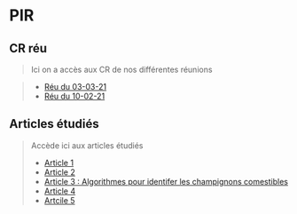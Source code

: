 # PIR

## CR réu

> Ici on a accès aux CR de nos différentes réunions
<!-- new reu -->
> - [Réu du 03-03-21](/CR_reu/210303.md)
> - [Réu du 10-02-21](/CR_reu/210210.md)

## Articles étudiés

> Accède ici aux articles étudiés
> - [Article 1](/articles/article1/README.md)
> - [Article 2](/articles/article2/README.md)
> - [Article 3 : Algorithmes pour identifer les champignons comestibles](/articles/article3/README.md)
> - [Article 4](/articles/article4/README.md) 
> - [Artcile 5](/articles/article5/README.md)
